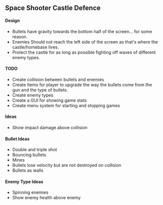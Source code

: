 ## Space Shooter Castle Defence ##

#### Design ####

* Bullets have gravity towards the bottom half of the screen... for some reason.
* Enemies Should not reach the left side of the screen as that's where the castle/homebase lives.
* Protect the castle for as long as possible fighting off waves of different enemy types.

#### TODO ####

* Create collision between bullets and enemies
* Create Items for player to upgrade the way the bullets come from the gun and the type of bullets.
* Create enemy types
* Create a GUI for showing game stats
* Create menu system for starting and stopping games

#### Ideas ####

* Show impact damage above collision

#### Bullet Ideas ####

* Double and triple shot
* Bouncing bullets 
* Mines
* Bullets lose velocity but are not destroyed on collision
* Bullets as walls

#### Enemy Type Ideas ####

* Spinning enemies
* Show enemy health above enemy